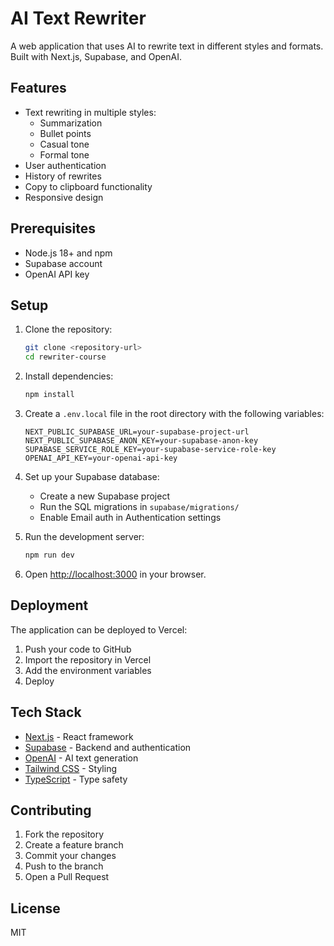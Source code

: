 # AI Text Rewriter

A web application that uses AI to rewrite text in different styles and formats. Built with Next.js, Supabase, and OpenAI.

## Features

- Text rewriting in multiple styles:
  - Summarization
  - Bullet points
  - Casual tone
  - Formal tone
- User authentication
- History of rewrites
- Copy to clipboard functionality
- Responsive design

## Prerequisites

- Node.js 18+ and npm
- Supabase account
- OpenAI API key

## Setup

1. Clone the repository:
   ```bash
   git clone <repository-url>
   cd rewriter-course
   ```

2. Install dependencies:
   ```bash
   npm install
   ```

3. Create a `.env.local` file in the root directory with the following variables:
   ```
   NEXT_PUBLIC_SUPABASE_URL=your-supabase-project-url
   NEXT_PUBLIC_SUPABASE_ANON_KEY=your-supabase-anon-key
   SUPABASE_SERVICE_ROLE_KEY=your-supabase-service-role-key
   OPENAI_API_KEY=your-openai-api-key
   ```

4. Set up your Supabase database:
   - Create a new Supabase project
   - Run the SQL migrations in `supabase/migrations/`
   - Enable Email auth in Authentication settings

5. Run the development server:
   ```bash
   npm run dev
   ```

6. Open [http://localhost:3000](http://localhost:3000) in your browser.

## Deployment

The application can be deployed to Vercel:

1. Push your code to GitHub
2. Import the repository in Vercel
3. Add the environment variables
4. Deploy

## Tech Stack

- [Next.js](https://nextjs.org/) - React framework
- [Supabase](https://supabase.com/) - Backend and authentication
- [OpenAI](https://openai.com/) - AI text generation
- [Tailwind CSS](https://tailwindcss.com/) - Styling
- [TypeScript](https://www.typescriptlang.org/) - Type safety

## Contributing

1. Fork the repository
2. Create a feature branch
3. Commit your changes
4. Push to the branch
5. Open a Pull Request

## License

MIT
